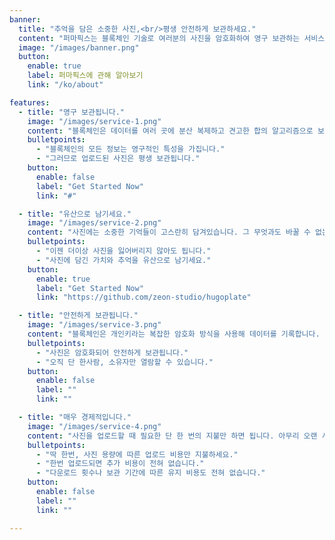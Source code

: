 ```yaml
---
banner:
  title: "추억을 담은 소중한 사진,<br/>평생 안전하게 보관하세요."
  content: "퍼마픽스는 블록체인 기술로 여러분의 사진을 암호화하여 영구 보관하는 서비스입니다. 한 번 업로드하면 그 사진은 오직 소유자만 볼 수 있습니다."
  image: "/images/banner.png"
  button:
    enable: true
    label: 퍼마픽스에 관해 알아보기
    link: "/ko/about"

features:
  - title: "영구 보관됩니다."
    image: "/images/service-1.png"
    content: "블록체인은 데이터를 여러 곳에 분산 복제하고 견고한 합의 알고리즘으로 보관합니다. 이로써 데이터는 한 번 기록되면 부정하거나 손실될 수 없습니다. 퍼마픽스는 이러한 특징을 활용하여 사진을 평생 안전하게 보존합니다."
    bulletpoints:
      - "블록체인의 모든 정보는 영구적인 특성을 가집니다."
      - "그러므로 업로드된 사진은 평생 보관됩니다."
    button:
      enable: false
      label: "Get Started Now"
      link: "#"

  - title: "유산으로 남기세요."
    image: "/images/service-2.png"
    content: "사진에는 소중한 기억들이 고스란히 담겨있습니다. 그 무엇과도 바꿀 수 없는 이 기억들을 잃어버리지 않을 수 있다면 어떨까요? 사진에 담긴 바꿀 수 없는 가치와 추억들은 유산이 되어 남을 수 있습니다."
    bulletpoints:
      - "이젠 더이상 사진을 잃어버리지 않아도 됩니다."
      - "사진에 담긴 가치와 추억을 유산으로 남기세요."
    button:
      enable: true
      label: "Get Started Now"
      link: "https://github.com/zeon-studio/hugoplate"

  - title: "안전하게 보관됩니다."
    image: "/images/service-3.png"
    content: "블록체인은 개인키라는 복잡한 암호화 방식을 사용해 데이터를 기록합니다. 이 암호화 키를 활용해 콘텐츠를 보호하고 업로드하면, 누구나 접근할 수는 있지만 실제 내용을 열람할 수 없습니다. 사진은 오직 소유자의 개인키로만 열람할 수 있습니다."
    bulletpoints:
      - "사진은 암호화되어 안전하게 보관됩니다."
      - "오직 단 한사람, 소유자만 열람할 수 있습니다."
    button:
      enable: false
      label: ""
      link: ""

  - title: "매우 경제적입니다."
    image: "/images/service-4.png"
    content: "사진을 업로드할 때 필요한 단 한 번의 지불만 하면 됩니다. 아무리 오랜 시간이 지나도, 여러 번 공유되고 다운로드되더라도 더 이상의 추가 비용이 없습니다. 보관료가 들지 않기 때문에 시간이 지나면 지날수록 더 경제적입니다."
    bulletpoints:
      - "딱 한번, 사진 용량에 따른 업로드 비용만 지불하세요."
      - "한번 업로드되면 추가 비용이 전혀 없습니다."
      - "다운로드 횟수나 보관 기간에 따른 유지 비용도 전혀 없습니다."
    button:
      enable: false
      label: ""
      link: ""

---
```

